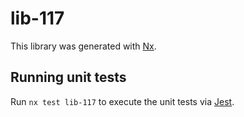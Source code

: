 # lib-117

This library was generated with [Nx](https://nx.dev).

## Running unit tests

Run `nx test lib-117` to execute the unit tests via [Jest](https://jestjs.io).
